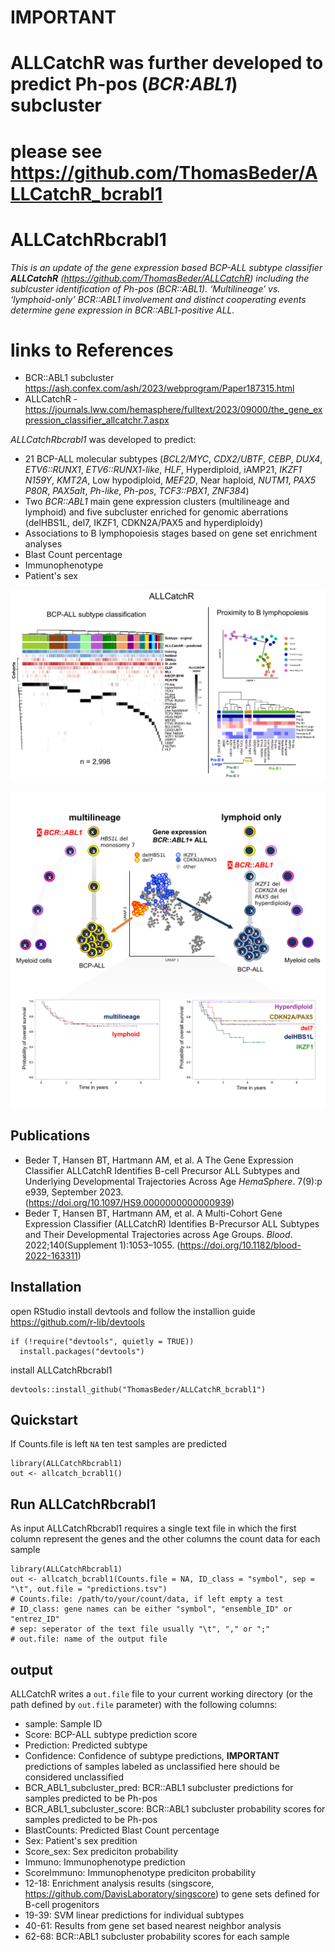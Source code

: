 # IMPORTANT

# ALLCatchR was further developed to predict Ph-pos (_BCR:ABL1_) subcluster 
# please see https://github.com/ThomasBeder/ALLCatchR_bcrabl1

# ALLCatchRbcrabl1

_This is an update of the gene expression based BCP-ALL subtype classifier **ALLCatchR** (https://github.com/ThomasBeder/ALLCatchR) including the sublcuster identification of Ph-pos (BCR::ABL1). ‘Multilineage’ vs. ‘lymphoid-only’ BCR::ABL1 involvement and distinct cooperating events determine gene expression in BCR::ABL1-positive ALL._

# links to References
- BCR::ABL1 subcluster https://ash.confex.com/ash/2023/webprogram/Paper187315.html
- ALLCatchR - https://journals.lww.com/hemasphere/fulltext/2023/09000/the_gene_expression_classifier_allcatchr.7.aspx


_ALLCatchRbcrabl1_ was developed to predict:
- 21 BCP-ALL molecular subtypes (_BCL2/MYC_, _CDX2/UBTF_, _CEBP_, _DUX4_, _ETV6::RUNX1_, _ETV6::RUNX1-like_, _HLF_, Hyperdiploid, iAMP21, _IKZF1 N159Y_, _KMT2A_, Low hypodiploid, _MEF2D_, Near haploid, _NUTM1_, _PAX5 P80R_, _PAX5alt_, _Ph-like_, _Ph-pos_, _TCF3::PBX1_, _ZNF384_)
- Two _BCR::ABL1_ main gene expression clusters (multilineage and lymphoid) and five subcluster enriched for genomic aberrations (delHBS1L, del7, IKZF1, CDKN2A/PAX5 and hyperdiploidy)
- Associations to B lymphopoiesis stages based on gene set enrichment analyses 
- Blast Count percentage
- Immunophenotype
- Patient's sex

![image](ALLCatchR_abstract.png)

![image](ALLCatchRbcrabl1_abstract.png)

## Publications
- Beder T, Hansen BT, Hartmann AM, et al. A The Gene Expression Classifier ALLCatchR Identifies B-cell Precursor ALL Subtypes and Underlying Developmental Trajectories Across Age _HemaSphere_.  7(9):p e939, September 2023. (https://doi.org/10.1097/HS9.0000000000000939)
- Beder T, Hansen BT, Hartmann AM, et al. A Multi-Cohort Gene Expression Classifier (ALLCatchR) Identifies B-Precursor ALL Subtypes and Their Developmental Trajectories across Age Groups. _Blood_. 2022;140(Supplement 1):1053–1055. (https://doi.org/10.1182/blood-2022-163311)

## Installation
open RStudio
install devtools and follow the installion guide https://github.com/r-lib/devtools
```
if (!require("devtools", quietly = TRUE))
  install.packages("devtools")
```
install ALLCatchRbcrabl1 
```
devtools::install_github("ThomasBeder/ALLCatchR_bcrabl1")
```

## Quickstart
If Counts.file is left ```NA``` ten test samples are predicted
```
library(ALLCatchRbcrabl1)
out <- allcatch_bcrabl1()
```

## Run ALLCatchRbcrabl1
As input ALLCatchRbcrabl1 requires a single text file in which the first column represent the genes and the other columns the count data for each sample
```
library(ALLCatchRbcrabl1)
out <- allcatch_bcrabl1(Counts.file = NA, ID_class = "symbol", sep = "\t", out.file = "predictions.tsv")
# Counts.file: /path/to/your/count/data, if left empty a test
# ID_class: gene names can be either "symbol", "ensemble_ID" or	"entrez_ID"
# sep: seperator of the text file usually "\t", "," or ";"
# out.file: name of the output file
```

## output
ALLCatchR writes a ```out.file``` file to your current working directory (or the path defined by ```out.file``` parameter) with the following columns:
- sample: Sample ID
- Score: BCP-ALL subtype prediction score
- Prediction: Predicted subtype
- Confidence: Confidence of subtype predictions, **IMPORTANT** predictions of samples labeled as unclassified here should be considered unclassified
- BCR_ABL1_subcluster_pred: BCR::ABL1 subcluster predictions for samples predicted to be Ph-pos
- BCR_ABL1_subcluster_score: BCR::ABL1 subcluster probability scores for samples predicted to be Ph-pos
- BlastCounts: Predicted Blast Count percentage
- Sex: Patient's sex predition
- Score_sex: Sex prediciton probability
- Immuno: Immunophenotype prediction
- ScoreImmuno: Immunophenotype prediciton probability
- 12-18: Enrichment analysis results (singscore, https://github.com/DavisLaboratory/singscore) to gene sets defined for B-cell progenitors
- 19-39: SVM linear predictions for individual subtypes
- 40-61: Results from gene set based nearest neighbor analysis
- 62-68: BCR::ABL1 subcluster probability scores for each sample
